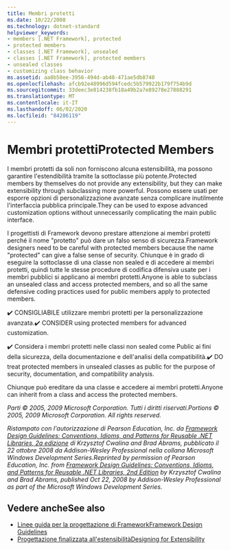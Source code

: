 ```yaml
---
title: Membri protetti
ms.date: 10/22/2008
ms.technology: dotnet-standard
helpviewer_keywords:
- members [.NET Framework], protected
- protected members
- classes [.NET Framework], unsealed
- classes [.NET Framework], protected members
- unsealed classes
- customizing class behavior
ms.assetid: aa0b58ee-3956-494d-ab48-471ae5db8740
ms.openlocfilehash: afcb92e48996d594fcedc5b579922b179f754b9d
ms.sourcegitcommit: 33deec3e814238fb18a49b2a7e89278e27888291
ms.translationtype: MT
ms.contentlocale: it-IT
ms.lasthandoff: 06/02/2020
ms.locfileid: "84286119"
---
```

# <a name="protected-members"></a><span data-ttu-id="021e5-102">Membri protetti</span><span class="sxs-lookup"><span data-stu-id="021e5-102">Protected Members</span></span>
<span data-ttu-id="021e5-103">I membri protetti da soli non forniscono alcuna estensibilità, ma possono garantire l'estendibilità tramite la sottoclasse più potente.</span><span class="sxs-lookup"><span data-stu-id="021e5-103">Protected members by themselves do not provide any extensibility, but they can make extensibility through subclassing more powerful.</span></span> <span data-ttu-id="021e5-104">Possono essere usati per esporre opzioni di personalizzazione avanzate senza complicare inutilmente l'interfaccia pubblica principale.</span><span class="sxs-lookup"><span data-stu-id="021e5-104">They can be used to expose advanced customization options without unnecessarily complicating the main public interface.</span></span>

 <span data-ttu-id="021e5-105">I progettisti di Framework devono prestare attenzione ai membri protetti perché il nome "protetto" può dare un falso senso di sicurezza.</span><span class="sxs-lookup"><span data-stu-id="021e5-105">Framework designers need to be careful with protected members because the name "protected" can give a false sense of security.</span></span> <span data-ttu-id="021e5-106">Chiunque è in grado di eseguire la sottoclasse di una classe non sealed e di accedere ai membri protetti, quindi tutte le stesse procedure di codifica difensiva usate per i membri pubblici si applicano ai membri protetti.</span><span class="sxs-lookup"><span data-stu-id="021e5-106">Anyone is able to subclass an unsealed class and access protected members, and so all the same defensive coding practices used for public members apply to protected members.</span></span>

 <span data-ttu-id="021e5-107">✔️ CONSIGLIABILE utilizzare membri protetti per la personalizzazione avanzata.</span><span class="sxs-lookup"><span data-stu-id="021e5-107">✔️ CONSIDER using protected members for advanced customization.</span></span>

 <span data-ttu-id="021e5-108">✔️ Considera i membri protetti nelle classi non sealed come Public ai fini della sicurezza, della documentazione e dell'analisi della compatibilità.</span><span class="sxs-lookup"><span data-stu-id="021e5-108">✔️ DO treat protected members in unsealed classes as public for the purpose of security, documentation, and compatibility analysis.</span></span>

 <span data-ttu-id="021e5-109">Chiunque può ereditare da una classe e accedere ai membri protetti.</span><span class="sxs-lookup"><span data-stu-id="021e5-109">Anyone can inherit from a class and access the protected members.</span></span>

 <span data-ttu-id="021e5-110">*Parti © 2005, 2009 Microsoft Corporation. Tutti i diritti riservati.*</span><span class="sxs-lookup"><span data-stu-id="021e5-110">*Portions © 2005, 2009 Microsoft Corporation. All rights reserved.*</span></span>

 <span data-ttu-id="021e5-111">*Ristampato con l'autorizzazione di Pearson Education, Inc. da [Framework Design Guidelines: Conventions, Idioms, and Patterns for Reusable .NET Libraries, 2a edizione](https://www.informit.com/store/framework-design-guidelines-conventions-idioms-and-9780321545619) di Krzysztof Cwalina and Brad Abrams, pubblicato il 22 ottobre 2008 da Addison-Wesley Professional nella collana Microsoft Windows Development Series.*</span><span class="sxs-lookup"><span data-stu-id="021e5-111">*Reprinted by permission of Pearson Education, Inc. from [Framework Design Guidelines: Conventions, Idioms, and Patterns for Reusable .NET Libraries, 2nd Edition](https://www.informit.com/store/framework-design-guidelines-conventions-idioms-and-9780321545619) by Krzysztof Cwalina and Brad Abrams, published Oct 22, 2008 by Addison-Wesley Professional as part of the Microsoft Windows Development Series.*</span></span>

## <a name="see-also"></a><span data-ttu-id="021e5-112">Vedere anche</span><span class="sxs-lookup"><span data-stu-id="021e5-112">See also</span></span>

- [<span data-ttu-id="021e5-113">Linee guida per la progettazione di Framework</span><span class="sxs-lookup"><span data-stu-id="021e5-113">Framework Design Guidelines</span></span>](index.md)
- [<span data-ttu-id="021e5-114">Progettazione finalizzata all'estensibilità</span><span class="sxs-lookup"><span data-stu-id="021e5-114">Designing for Extensibility</span></span>](designing-for-extensibility.md)
